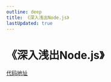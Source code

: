 ```yaml
---
outline: deep
title: 《深入浅出Node.js》
lastUpdated: true
---
```

# 《深入浅出Node.js》
[代码地址](https://github.com/JacksonTian/diveintonode_examples)



<!--@include: @/back-end/Lang/NodeJs/Book/note/1-intro/1.md-->
<!--@include: @/back-end/Lang/NodeJs/Book/note/2-module/2.md-->
<!--@include: @/back-end/Lang/NodeJs/Book/note/3-IO/3.md-->
<!--@include: @/back-end/Lang/NodeJs/Book/note/4-programme/4.md-->
<!--@include: @/back-end/Lang/NodeJs/Book/note/5-memory/5.md-->
<!--@include: @/back-end/Lang/NodeJs/Book/note/6-buffer/6.md-->
<!--@include: @/back-end/Lang/NodeJs/Book/note/7-net/7.md-->
<!--@include: @/back-end/Lang/NodeJs/Book/note/8-app/8.md-->
<!--@include: @/back-end/Lang/NodeJs/Book/note/9-process/9.md-->
<!--@include: @/back-end/Lang/NodeJs/Book/note/10-test/10.md-->
<!--@include: @/back-end/Lang/NodeJs/Book/note/11-product/11.md-->
<!--@include: @/back-end/Lang/NodeJs/Book/note/12-appendix/12.md-->
